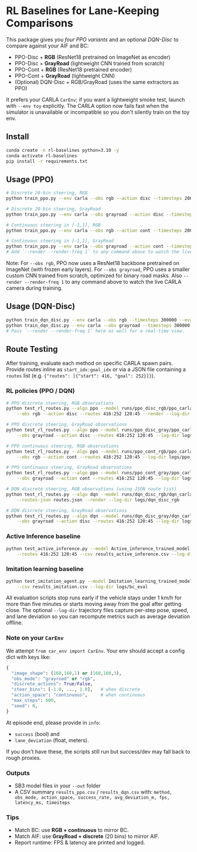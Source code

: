 
# RL Baselines for Lane-Keeping Comparisons

This package gives you *four PPO variants* and an optional *DQN-Disc* to compare against your AIF and BC:
- PPO-Disc + **RGB** (ResNet18 pretrained on ImageNet as encoder)
- PPO-Disc + **GrayRoad** (lightweight CNN trained from scratch)
- PPO-Cont + **RGB** (ResNet18 pretrained encoder)
- PPO-Cont + **GrayRoad** (lightweight CNN)
- (Optional) DQN-Disc + RGB/GrayRoad (uses the same extractors as PPO)


It prefers your CARLA `CarEnv`; if you want a lightweight smoke test, launch with `--env toy` explicitly. The CARLA option now fails fast when the simulator is unavailable or incompatible so you don't silently train on the toy env.

## Install
```bash
conda create -n rl-baselines python=3.10 -y
conda activate rl-baselines
pip install -r requirements.txt
```

## Usage (PPO)
```bash
# Discrete 20-bin steering, RGB
python train_ppo.py --env carla --obs rgb --action disc --timesteps 2000000 --eval-episodes 12 --out runs/ppo_disc_rgb

# Discrete 20-bin steering, GrayRoad
python train_ppo.py --env carla --obs grayroad --action disc --timesteps 2000000 --eval-episodes 12 --out runs/ppo_disc_gray

# Continuous steering in [-1,1], RGB
python train_ppo.py --env carla --obs rgb --action cont --timesteps 2000000 --eval-episodes 12 --out runs/ppo_cont_rgb

# Continuous steering in [-1,1], GrayRoad
python train_ppo.py --env carla --obs grayroad --action cont --timesteps 2000000 --eval-episodes 12 --out runs/ppo_cont_gray
# Add `--render --render-freq 1` to any command above to watch the live CARLA camera during training.
```
Note: For `--obs rgb`, PPO now uses a ResNet18 backbone pretrained on ImageNet (with frozen early layers).
For `--obs grayroad`, PPO uses a smaller custom CNN trained from scratch, optimized for binary road masks.
Also `--render --render-freq 1` to any command above to watch the live CARLA camera during training.


## Usage (DQN-Disc)
```bash
python train_dqn_disc.py --env carla --obs rgb --timesteps 300000 --eval-episodes 12 --out runs/dqn_disc_rgb
python train_dqn_disc.py --env carla --obs grayroad --timesteps 300000 --eval-episodes 12 --out runs/dqn_disc_gray
# Pass `--render --render-freq 1` here as well for a real-time view.
```

## Route Testing

After training, evaluate each method on specific CARLA spawn pairs. Provide routes inline as `start_idx:goal_idx` or via a JSON file containing a `routes` list (e.g. `{"routes": [{"start": 416, "goal": 252}]}`).

### RL policies (PPO / DQN)
```bash
# PPO discrete steering, RGB observations
python test_rl_routes.py --algo ppo --model runs/ppo_disc_rgb/ppo_carla_rgb_disc.zip \
    --obs rgb --action disc --routes 416:252 120:45 --render --log-dir logs/ppo_disc_rgb

# PPO discrete steering, GrayRoad observations
python test_rl_routes.py --algo ppo --model runs/ppo_disc_gray/ppo_carla_grayroad_disc.zip \
    --obs grayroad --action disc --routes 416:252 120:45 --log-dir logs/ppo_disc_gray

# PPO continuous steering, RGB observations
python test_rl_routes.py --algo ppo --model runs/ppo_cont_rgb/ppo_carla_rgb_cont.zip \
    --obs rgb --action cont --routes 416:252 120:45 --log-dir logs/ppo_cont_rgb

# PPO continuous steering, GrayRoad observations
python test_rl_routes.py --algo ppo --model runs/ppo_cont_gray/ppo_carla_grayroad_cont.zip \
    --obs grayroad --action cont --routes 416:252 120:45 --log-dir logs/ppo_cont_gray

# DQN discrete steering, RGB observations (using JSON route list)
python test_rl_routes.py --algo dqn --model runs/dqn_disc_rgb/dqn_carla_rgb_disc.zip \
    --routes-json routes.json --render --log-dir logs/dqn_disc_rgb

# DQN discrete steering, GrayRoad observations
python test_rl_routes.py --algo dqn --model runs/dqn_disc_gray/dqn_carla_grayroad_disc.zip \
    --obs grayroad --action disc --routes 416:252 120:45 --log-dir logs/dqn_disc_gray
```

### Active Inference baseline
```bash
python test_active_inference.py --model Active_inference_trained_model.h5 --reference ref6.png \
    --routes 416:252 120:45 --csv results_active_inference.csv --log-dir logs/aif_eval
```

### Imitation learning baseline
```bash
python test_imitation_agent.py --model Imitation_learning_trained_model.h5 --routes 416:252 120:45 \
    --csv results_imitation.csv --log-dir logs/bc_eval
```

All evaluation scripts stop runs early if the vehicle stays under 1 km/h for more than five minutes or starts moving away from the goal after getting close. The optional `--log-dir` trajectory files capture per-step pose, speed, and lane deviation so you can recompute metrics such as average deviation offline.

### Note on your `CarEnv`
We attempt `from car_env import CarEnv`. Your env should accept a config dict with keys like:
```python
{
  "image_shape": (160,160,1) or (160,160,3),
  "obs_mode": "grayroad" or "rgb",
  "discrete_actions": True/False,
  "steer_bins": [-1.0, ..., 1.0],   # when discrete
  "action_space": "continuous",     # when continuous
  "max_steps": 600,
  "seed": 0,
}
```
At episode end, please provide in `info`:
- `success` (bool) and
- `lane_deviation` (float, meters).

If you don't have these, the scripts still run but success/dev may fall back to rough proxies.

### Outputs
- SB3 model files in your `--out` folder
- A CSV summary `results_ppo.csv` / `results_dqn.csv` with:
  `method, obs_mode, action_space, success_rate, avg_deviation_m, fps, latency_ms, timesteps`

### Tips
- Match BC: use **RGB + continuous** to mirror BC.
- Match AIF: use **GrayRoad + discrete** (20 bins) to mirror AIF.
- Report runtime: FPS & latency are printed and logged.
